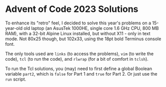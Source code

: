 # Advent of Code 2023 Solutions

To enhance its "retro" feel, I decided to solve this year's
problems on a 15-year-old old laptop (an AsusTek 1000HE, single
core 1.6 GHz CPU, 800 MB RAM), with a 32-bit Alpine Linux
installed, but without X11 - only in text mode. Not 80x25
though, but 102x33, using the 18pt bold Terminus console font.

The only tools used are `links` (to access the problems), `vim`
(to write the code), `tcl` (to run the code), and `rlwrap` (for
a bit of comfort in `tclsh`).

To run the Tcl solutions, you (may) need to first define a
global Boolean variable `part2`, which is `false` for Part 1 and
`true` for Part 2. Or just use the `run` script.
